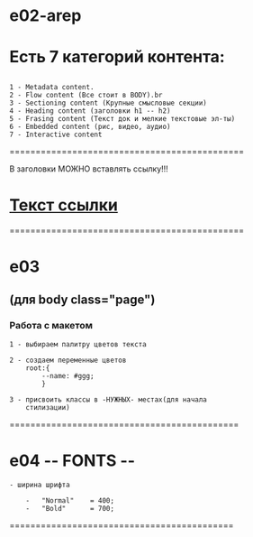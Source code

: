# e02-arep

# Есть 7 категорий контента:

##

    1 - Metadata content.
    2 - Flow content (Все стоит в BODY).br
    3 - Sectioning content (Крупные смысловые секции)
    4 - Heading content (заголовки h1 -- h2)
    5 - Frasing content (Текст док и мелкие текстовые эл-ты)
    6 - Embedded content (рис, видео, аудио)
    7 - Interactive content

=============================================

В заголовки МОЖНО вставлять ссылку!!!

<h1><a href="">Текст ссылки</a></h1>

=============================================

# e03

## (для body class="page")

### Работа с макетом

    1 - выбираем палитру цветов текста

    2 - создаем переменные цветов
        root:{
            --name: #ggg;
            }

    3 - присвоить классы в -НУЖНЫХ- местах(для начала
        стилизации)

============================================

# e04 -- FONTS --

    - ширина шрифта

        -   "Normal"    = 400;
        -   "Bold"      = 700;

===========================================
